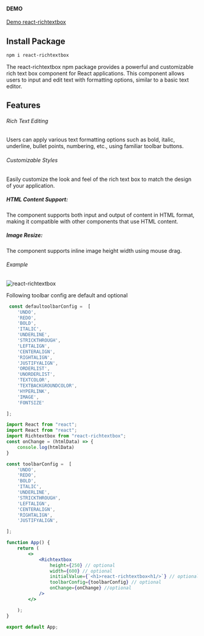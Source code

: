 

#### DEMO
[Demo react-richtextbox](https://stackblitz.com/edit/stackblitz-starters-pwfnqk?file=src%2FApp.tsx)




## Install Package
```sh
npm i react-richtextbox
```


The react-richtextbox npm package provides a powerful and customizable rich text box component for React applications. This component allows users to input and edit text with formatting options, similar to a basic text editor.

## Features
###### Rich Text Editing
Users can apply various text formatting options such as bold, italic, underline, bullet points, numbering, etc., using familiar toolbar buttons.

###### Customizable Styles
Easily customize the look and feel of the rich text box to match the design of your application.

##### HTML Content Support:
The component supports both input and output of content in HTML format, making it compatible with other components that use HTML content.

##### Image Resize:
The component supports inline image height width using  mouse drag.

###### Example
![react-richtextbox](https://media.giphy.com/media/nqViEnQtE2ctUNP5jm/giphy.gif)

Following toolbar config are default and optional
```jsx static
 const defaultoolbarConfig =  [
    'UNDO',
    'REDO',
    'BOLD',
    'ITALIC',
    'UNDERLINE',
    'STRICKTHROUGH',
    'LEFTALIGN',
    'CENTERALIGN',
    'RIGHTALIGN',
    'JUSTIFYALIGN',
    'ORDERLIST',
    'UNORDERLIST',
    'TEXTCOLOR',
    'TEXTBACKGROUNDCOLOR',
    'HYPERLINK',
    'IMAGE',
    'FONTSIZE'

];
```



```jsx static
import React from "react";
import React from "react";
import Richtextbox from "react-richtextbox";
const onChange = (htmlData) => {
    console.log(htmlData)
}

const toolbarConfig =  [
    'UNDO',
    'REDO',
    'BOLD',
    'ITALIC',
    'UNDERLINE',
    'STRICKTHROUGH',
    'LEFTALIGN',
    'CENTERALIGN',
    'RIGHTALIGN',
    'JUSTIFYALIGN',

];

function App() {
    return (
        <>
            <Richtextbox
                height={250} // optional
                width={600} // optional
                initialValue={`<h1>react-richtextbox<h1/>`} // optional
                toolbarConfig={toolbarConfig} // optional
                onChange={onChange} //optional
            />
        </>

    );
}

export default App;
```

